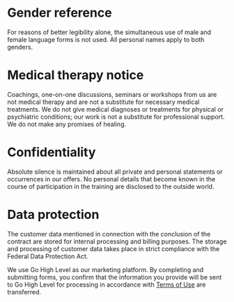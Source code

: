 # Gender reference
For reasons of better legibility alone, the simultaneous use of male and female language forms is not used. All personal names apply to both genders.

# Medical therapy notice
Coachings, one-on-one discussions, seminars or workshops from us are not medical therapy and are not a substitute for necessary medical treatments. We do not give medical diagnoses or treatments for physical or psychiatric conditions; our work is not a substitute for professional support. We do not make any promises of healing.

# Confidentiality
Absolute silence is maintained about all private and personal statements or occurrences in our offers. No personal details that become known in the course of participation in the training are disclosed to the outside world.

# Data protection
The customer data mentioned in connection with the conclusion of the contract are stored for internal processing and billing purposes. The storage and processing of customer data takes place in strict compliance with the Federal Data Protection Act.

We use Go High Level as our marketing platform. By completing and submitting forms, you confirm that the information you provide will be sent to Go High Level for processing in accordance with <a target="_blank" class="clickable_link" href="https://www.gohighlevel.com/gdpr">Terms of Use</a> are transferred.
